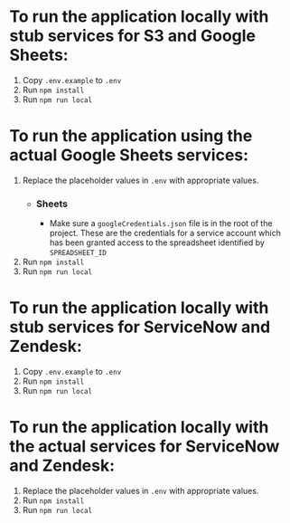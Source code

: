 # To run the application locally with stub services for S3 and Google Sheets:

1. Copy `.env.example` to `.env`
2. Run `npm install`
3. Run `npm run local`

# To run the application using the actual Google Sheets services:

1. Replace the placeholder values in `.env` with appropriate values.
    - ### Sheets
        - Make sure a `googleCredentials.json` file is in the root of the project. These are the credentials for a service account which has been granted access to the spreadsheet identified by `SPREADSHEET_ID`
2. Run `npm install`
3. Run `npm run local`

# To run the application locally with stub services for ServiceNow and Zendesk:

1. Copy `.env.example` to `.env`
2. Run `npm install`
3. Run `npm run local`

# To run the application locally with the actual services for ServiceNow and Zendesk:

1. Replace the placeholder values in `.env` with appropriate values.
2. Run `npm install`
3. Run `npm run local`
